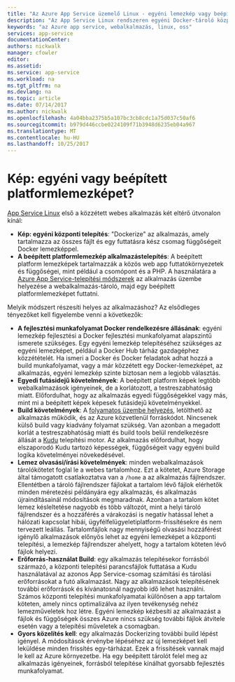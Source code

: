 ```yaml
---
title: "Az Azure App Service üzemelő Linux - egyéni lemezkép vagy beépített platformlemezképet?  | Microsoft Docs"
description: "Az App Service Linux rendszeren egyéni Docker-tároló központi telepítés és a beépített keretrendszer közötti kiválasztásáról"
keywords: "az Azure app service, webalkalmazás, linux, oss"
services: app-service
documentationCenter: 
authors: nickwalk
manager: cfowler
editor: 
ms.assetid: 
ms.service: app-service
ms.workload: na
ms.tgt_pltfrm: na
ms.devlang: na
ms.topic: article
ms.date: 07/14/2017
ms.author: nickwalk
ms.openlocfilehash: 4a04bba2375b5a107bc3cb8cdc1a75d037c50af6
ms.sourcegitcommit: b979d446ccbe0224109f71b3948d6235eb04a967
ms.translationtype: MT
ms.contentlocale: hu-HU
ms.lasthandoff: 10/25/2017
---
```

# <a name="custom-image-or-built-in-platform-image"></a>Kép: egyéni vagy beépített platformlemezképet?

[App Service Linux](app-service-linux-intro.md) első a közzétett webes alkalmazás két eltérő útvonalon kínál:

- **Kép: egyéni központi telepítés**: "Dockerize" az alkalmazás, amely tartalmazza az összes fájlt és egy futtatásra kész csomag függőségeit Docker lemezképpel.
- **A beépített platformlemezkép alkalmazástelepítés**: A beépített platform lemezképek tartalmazzák a közös web app futtatókörnyezetek és függőségei, mint például a csomópont és a PHP. A használatára a [Azure App Service-telepítési módszerek](../app-service-deploy-local-git.md?toc=%2fazure%2fapp-service%2fcontainers%2ftoc.json) az alkalmazás üzembe helyezése a webalkalmazás-tároló, majd egy beépített platformlemezképet futtatni.

Melyik módszert részesíti helyes az alkalmazáshoz? Az elsődleges tényezőket kell figyelembe venni a következők:

- **A fejlesztési munkafolyamat Docker rendelkezésre állásának**: egyéni lemezkép fejlesztési a Docker fejlesztési munkafolyamat alapszintű ismerete szükséges. Egy egyéni lemezkép telepítéséhez szükséges az egyéni lemezképet, például a Docker Hub tárház gazdagéphez közzétételét. Ha ismeri a Docker és Docker feladatok adhat hozzá a build munkafolyamat, vagy a már közzétett egy Docker-lemezképet, az alkalmazás, egyéni lemezkép szinte biztosan nem a legjobb választás.
- **Egyedi futásidejű követelmények**: A beépített platform képek legtöbb webalkalmazások igényeinek, de a korlátozott, a testreszabhatóság miatt. Előfordulhat, hogy az alkalmazás egyedi függőségekkel vagy más, mint mi a beépített képek képesek futásidejű követelményekkel.
- **Build követelmények**: A [folyamatos üzembe helyezés](../app-service-continuous-deployment.md?toc=%2fazure%2fapp-service%2fcontainers%2ftoc.json), letölthető az alkalmazás működik, és az Azure közvetlenül forráskódot. Nincsenek külső build vagy kiadvány folyamat szükség. Van azonban a megadott korlát a testreszabhatóság miatt és build tools belül rendelkezésre állását a [Kudu](https://github.com/projectkudu/kudu/wiki) telepítési motor. Az alkalmazás előfordulhat, hogy elszaporodó Kudu tartozó képességek, függőségeit vagy egyéni build logika követelményei növekedésével.
- **Lemez olvasási/írási követelmények**: minden webalkalmazások tárolókötetet foglal le a webes tartalomhoz. Ezt a kötetet, Azure Storage által támogatott csatlakoztatva van a `/home` a az alkalmazás fájlrendszer. Ellentétben a tároló fájlrendszer fájlokat a tartalom lévő fájlok elérhetők minden méretezési példányára egy alkalmazás, és alkalmazás újraindításainál módosítások megmaradnak. Azonban a tartalom kötet lemez késleltetése nagyobb és több változót, mint a helyi tároló fájlrendszer és a hozzáférés a várakozási is negatív hatással lehet a hálózati kapcsolat hibái, ügyfélfelügyeletiplatform-frissítésekre és nem tervezett leállás. Tartalomfájlok nagy mennyiségű olvasási hozzáférést igénylő alkalmazások előnyös lehet az egyéni lemezképet a központi telepítési, a lemezkép fájlrendszer ahelyett, hogy a tartalom köteten lévő fájlok helyezi.
- **Erőforrás-használat Build**: egy alkalmazás telepítésekor forrásból származó, a központi telepítési parancsfájlok futtatása a Kudu használatával az azonos App Service-csomag számítási és tárolási erőforrásokat a futó alkalmazást. Nagy az alkalmazások telepítésének további erőforrások és kívánatosnál nagyobb idő lehet használni. Számos központi telepítési munkafolyamatai különösen a app tartalom köteten, amely nincs optimalizálva az ilyen tevékenység nehéz lemezműveletek hoz létre. Egyéni lemezkép kézbesíti az alkalmazást a fájlok és függőségek összes Azure nincs szükség további fájlok átvitele esetén vagy a telepítési műveletek a csomagban.
- **Gyors közelítés kell**: egy alkalmazás Dockerizing további build lépést igényel. A módosítások érvénybe lépéséhez az új lemezképet kell leküldése minden frissítés egy-tárházat. Ezek a frissítések vannak majd le kell az Azure környezetbe. Ha egy beépített tárolót felel meg az alkalmazás igényeinek, forrásból telepítése kínálhat gyorsabb fejlesztés munkafolyamat.